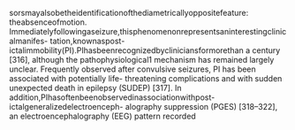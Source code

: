 sorsmayalsobetheidentificationofthediametricallyoppositefeature: theabsenceofmotion.
Immediatelyfollowingaseizure,thisphenomenonrepresentsaninterestingclinicalmanifes-
tation,knownaspost-ictalimmobility(PI).PIhasbeenrecognizedbycliniciansformorethan
a century [316], although the pathophysiological1 mechanism has remained largely unclear.
Frequently observed after convulsive seizures, PI has been associated with potentially life-
threatening complications and with sudden unexpected death in epilepsy (SUDEP) [317]. In
addition,PIhasoftenbeenobservedinassociationwithpost-ictalgeneralizedelectroenceph-
alography suppression (PGES) [318–322], an electroencephalography (EEG) pattern recorded